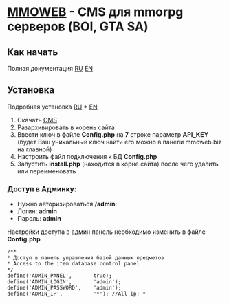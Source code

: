 [MMOWEB](https://mmoweb.ru/) - CMS для mmorpg серверов (BOI, GTA SA)
==================================================
Как начать
---------------------------
Полная документация [RU](https://docs.mmoweb.biz/v/ru/) [EN](https://docs.mmoweb.biz/v/en/)

Установка
---------------------------
Подробная установка [RU](https://docs.mmoweb.biz/v/ru/nachalo-rabot/ustanovka-cms) * [EN](https://docs.mmoweb.biz/v/en/quick-start-guide/cms-setup)

1. Скачать [CMS](https://github.com/demort/mmoweb4-clinet/archive/master.zip)
2. Разархивировать в корень сайта
3. Ввести ключ в файле **Сonfig.php** на **7** строке параметр **API_KEY** (будет Ваш уникальный ключ найти его можно в панели mmoweb.biz на главной)
4. Настроить файл подключения к БД **Сonfig.php**
5. Запустить **install.php** (находится в корне сайта) после чего удалить или переименовать


### Доступ в Админку:
- Нужно авторизироваться **/admin**:
- Логин: **admin**
- Пароль: **admin**

Настройки доступа в админ панель необходимо изменить в файле **Config.php**

	/**
	* Доступ в панель управления базой данных предметов
	* Access to the item database control panel
	*/
	define('ADMIN_PANEL',       true);
	define('ADMIN_LOGIN',       'admin');
	define('ADMIN_PASSWORD',    'admin');
	define('ADMIN_IP',          '*'); //All ip: *
